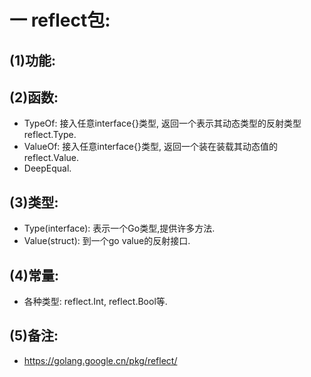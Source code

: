 # 一 reflect包:
## (1)功能:

## (2)函数:
- TypeOf: 接入任意interface{}类型, 返回一个表示其动态类型的反射类型reflect.Type.
- ValueOf: 接入任意interface{}类型, 返回一个装在装载其动态值的reflect.Value.
- DeepEqual.

## (3)类型:
- Type(interface): 表示一个Go类型,提供许多方法.
- Value(struct): 到一个go value的反射接口.

## (4)常量:
- 各种类型: reflect.Int, reflect.Bool等.

## (5)备注:
- https://golang.google.cn/pkg/reflect/
